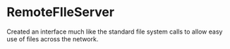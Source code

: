 # RemoteFIleServer
Created an interface much like the standard file system calls to allow easy use of files across the network.
